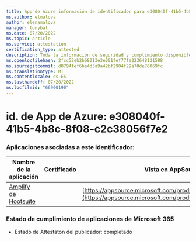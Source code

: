 ```yaml
---
title: App de Azure información de identificador para e308040f-41b5-4b8c-8f08-c2c38056f7e2
ms.author: elmalova
author: elenamalova
manager: tonybal
ms.date: 07/20/2022
ms.topic: article
ms.service: attestation
certification_type: attested
description: Toda la información de seguridad y cumplimiento disponible para e308040f-41b5-4b8c-8f08-c2c38056f7e2.
ms.openlocfilehash: 2fcc52eb2b68013e3e001fef77fa223648121588
ms.sourcegitcommit: d8794fef6be4d3a9a42bf2904f29a70de76069fc
ms.translationtype: MT
ms.contentlocale: es-ES
ms.lasthandoff: 07/20/2022
ms.locfileid: "66900190"
---
```

# <a name="azure-app-id-e308040f-41b5-4b8c-8f08-c2c38056f7e2"></a>id. de App de Azure: e308040f-41b5-4b8c-8f08-c2c38056f7e2


### <a name="apps-associated-with-this-id"></a>Aplicaciones asociadas a este identificador:
| **Nombre de la aplicación** | **Certificado** | **Vista en AppSource** |
|--------------|---------------|-----------------------|
| [Amplify de Hootsuite](../forward/WA200003153.md) |  | [https://appsource.microsoft.com/product/office/WA200003153](https://appsource.microsoft.com/product/office/WA200003153) |

### <a name="microsoft-365-app-compliance-status"></a>Estado de cumplimiento de aplicaciones de Microsoft 365
- Estado de Attestaton del publicador: completado
